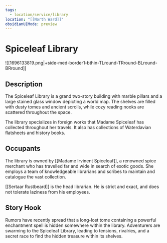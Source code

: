 ```yaml
---
tags:
  - location/service/library
location: "[[North Ward]]"
obsidianUIMode: preview
---
```


# Spiceleaf Library

![[1696133819.png|+side-med-border1-bthin-TLround-TRround-BLround-BRround]]

## Description

The Spiceleaf Library is a grand two-story building with marble pillars and a large stained glass window depicting a world map. The shelves are filled with dusty tomes and ancient scrolls, while cozy reading nooks are scattered throughout the space.

The library specializes in foreign works that Madame Spiceleaf has collected throughout her travels. It also has collections of Waterdavian flatsheets and history books.

## Occupants

The library is owned by [[Madame Irvinent Spiceleaf]], a renowned spice merchant who has travelled far and wide in search of exotic goods. She employs a team of knowledgeable librarians and scribes to maintain and catalogue the vast collection.

[[Sertaar Rustbeard]] is the head librarian. He is strict and exact, and does not tolerate laziness from his employees.

## Story Hook

Rumors have recently spread that a long-lost tome containing a powerful enchantment spell is hidden somewhere within the library. Adventurers are swarming to the Spiceleaf Library, leading to tensions, rivalries, and a secret race to find the hidden treasure within its shelves.
